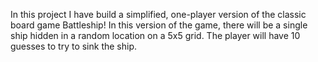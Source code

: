 
In this project I have build a simplified, one-player version of the classic board game Battleship! In this version of the game, there will be a single ship hidden in a random    location on a 5x5 grid. The player will have 10 guesses to try to sink the ship.
